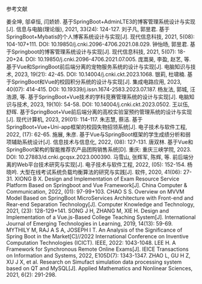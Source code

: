 参考文献

姜全坤, 邬卓恒, 闫娇娇. 基于SpringBoot+AdminLTE3的博客管理系统设计与实现[J]. 信息与电脑(理论版), 2021, 33(24): 124-127.
刘子凡, 郭昱君. 基于SpringBoot+Mybatis的个人博客系统设计与实现[J]. 现代信息科技, 2021, 5(08): 104-107+111. DOI: 10.19850/j.cnki.2096-4706.2021.08.029.
钟怡旸, 郭昱君. 基于Springboot的博客管理系统设计与实现[J]. 现代信息科技, 2021, 5(07): 18-20+24. DOI: 10.19850/j.cnki.2096-4706.2021.07.005.
庞嵩昊, 李盈, 赵艺, 等. 基于Vue和SpringBoot前后端分离的宠物服务系统的设计与实现[J]. 电脑知识与技术, 2023, 19(21): 42-45. DOI: 10.14004/j.cnki.ckt.2023.1068.
银莉, 杜啸楠. 基于SpringBoot和Vue的校园积分系统的设计与实现[J]. 集成电路应用, 2023, 40(07): 414-415. DOI: 10.19339/j.issn.1674-2583.2023.07.187.
杨友法, 郭城, 汪浩源, 等. 基于SpringBoot+Vue技术的学科竞赛管理系统的设计与实现[J]. 电脑知识与技术, 2023, 19(10): 54-58. DOI: 10.14004/j.cnki.ckt.2023.0502.
王以伍, 舒晖. 基于SpringBoot+Vue前后端分离的高校实验室预约管理系统的设计与实现[J]. 现代计算机, 2023, 29(01): 114-117.
朱志慧, 蔡洁. 基于SpringBoot+Vue+Uni-app框架的校园失物招领系统[J]. 电子技术与软件工程, 2022, (17): 62-65.
施展, 朱彦. 基于Vue与SpringBoot框架的学生成绩分析和弱项辅助系统设计[J]. 信息技术与信息化, 2022, (08): 127-131.
唐双林. 基于Vue和SpringBoot架构的智能推荐农产品团购销售系统[D]. 重庆: 重庆三峡学院, 2023. DOI: 10.27883/d.cnki.gcqsx.2023.000390.
马雪山, 张辉军, 陈辉, 等. 前后端分离的Web平台技术研究与实现[J]. 电子技术与软件工程, 2022, (05): 152-154.
杨晓吟. 大型在线考试系统负载均衡算法的研究与实践[J]. 软件, 2020, 41(06): 27-31.
XIONG B X. Design and Implementation of Exam Resource Service Platform Based on Springboot and Vue Framework[J]. China Computer & Communication, 2022, (01): 97-99+103.
CHAO S S. Overview on MVVM Model Based on SpringBoot MicroServices Architecture with Front-end and Rear-end Separation Technology[J]. Computer Knowledge and Technology, 2021, (23): 128-129+141.
SONG J H, ZHANG M, XIE H. Design and Implementation of a Vue.js-Based College Teaching System[J]. International Journal of Emerging Technologies in Learning, 2019, 14(13): 59-69.
MYTHILY M, RAJ A S A, JOSEPH I T. An Analysis of the Significance of Spring Boot in the Market[C]//2022 International Conference on Inventive Computation Technologies (ICICT). IEEE, 2022: 1043-1048.
LEE H. A Framework for Synchronous Remote Online Exams[J]. IEICE Transactions on Information and Systems, 2022, E105D(7): 1343-1347.
ZHAO L, GU H Z, XU J X, et al. Research on Simufact simulation data processing system based on QT and MySQL[J]. Applied Mathematics and Nonlinear Sciences, 2021, 6(2): 291-298.